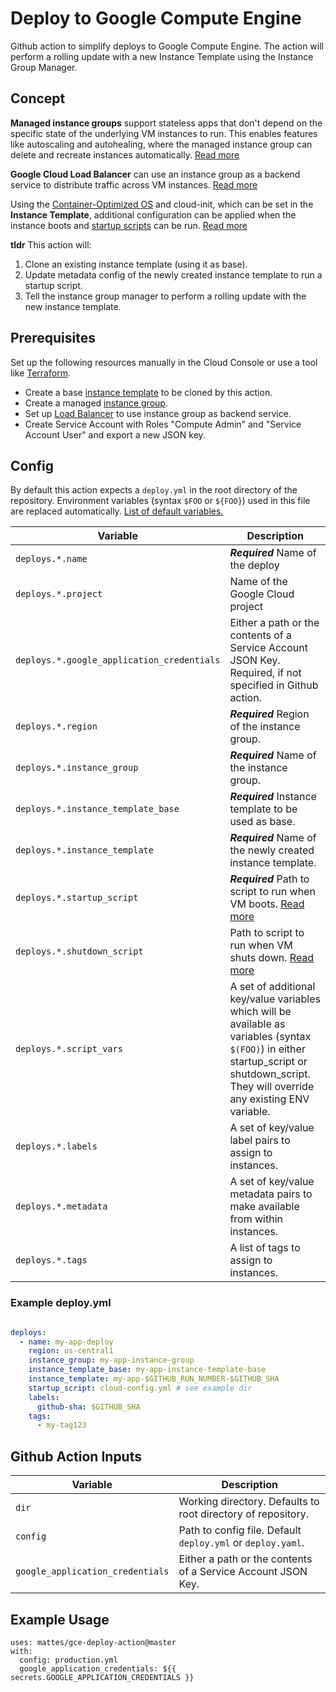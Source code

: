# Deploy to Google Compute Engine

Github action to simplify deploys to Google Compute Engine. The action will perform
a rolling update with a new Instance Template using the Instance Group Manager.


## Concept

**Managed instance groups** support stateless apps that don't depend on the 
specific state of the underlying VM instances to run. This enables features
like autoscaling and autohealing, where the managed instance group can delete
and recreate instances automatically. [Read more](https://cloud.google.com/compute/docs/instance-groups/creating-groups-of-managed-instances)

**Google Cloud Load Balancer** can use an instance group as a backend service to
distribute traffic across VM instances. [Read more](https://cloud.google.com/load-balancing/docs/backend-service#backend_services_and_autoscaled_managed_instance_groups)

Using the [Container-Optimized OS](https://cloud.google.com/container-optimized-os/)
and cloud-init, which can be set in the **Instance Template**, 
additional configuration can be applied when the instance boots and [startup scripts](https://cloud.google.com/compute/docs/startupscript) can be run.
[Read more](https://cloud.google.com/container-optimized-os/docs/how-to/create-configure-instance#configuring_an_instance)


**tldr** This action will:

1) Clone an existing instance template (using it as base).
2) Update metadata config of the newly created instance template to run a startup script.
3) Tell the instance group manager to perform a rolling update with the new instance template.


## Prerequisites

Set up the following resources manually in the Cloud Console 
or use a tool like [Terraform](https://www.terraform.io).

* Create a base [instance template](https://cloud.google.com/compute/docs/instance-templates/) to be cloned by this action.
* Create a managed [instance group](https://cloud.google.com/compute/docs/instance-groups/).
* Set up [Load Balancer](https://cloud.google.com/load-balancing/docs/) to use instance group as backend service.
* Create Service Account with Roles "Compute Admin" and "Service Account User" and export a new JSON key.


## Config

By default this action expects a `deploy.yml` in the root directory of the repository.
Environment variables (syntax `$FOO` or `${FOO}`) used in this file are replaced automatically. 
[List of default variables.](https://help.github.com/en/actions/automating-your-workflow-with-github-actions/using-environment-variables#default-environment-variables)

| Variable                                   | Description                                                                                                                                                                               |
|--------------------------------------------|-------------------------------------------------------------------------------------------------------------------------------------------------------------------------------------------|
| `deploys.*.name`                           | ***Required*** Name of the deploy                                                                                                                                                         |
| `deploys.*.project`                        | Name of the Google Cloud project                                                                                                                                                          |
| `deploys.*.google_application_credentials` | Either a path or the contents of a Service Account JSON Key. Required, if not specified in Github action.                                                                                 |
| `deploys.*.region`                         | ***Required*** Region of the instance group.                                                                                                                                              |
| `deploys.*.instance_group`                 | ***Required*** Name of the instance group.                                                                                                                                                |
| `deploys.*.instance_template_base`         | ***Required*** Instance template to be used as base.                                                                                                                                      |
| `deploys.*.instance_template`              | ***Required*** Name of the newly created instance template.                                                                                                                               |
| `deploys.*.startup_script`                 | ***Required*** Path to script to run when VM boots. [Read more](https://cloud.google.com/compute/docs/startupscript)                                                                      |
| `deploys.*.shutdown_script`                | Path to script to run when VM shuts down. [Read more](https://cloud.google.com/compute/docs/shutdownscript)                                                                               |
| `deploys.*.script_vars`                    | A set of additional key/value variables which will be available as variables (syntax `$(FOO)`) in either startup_script or shutdown_script. They will override any existing ENV variable. |
| `deploys.*.labels`                         | A set of key/value label pairs to assign to instances.                                                                                                                                    |
| `deploys.*.metadata`                       | A set of key/value metadata pairs to make available from within instances.                                                                                                                |
| `deploys.*.tags`                           | A list of tags to assign to instances.                                                                                                                                                    |


### Example deploy.yml

```yaml

deploys:
  - name: my-app-deploy
    region: us-central1
    instance_group: my-app-instance-group
    instance_template_base: my-app-instance-template-base
    instance_template: my-app-$GITHUB_RUN_NUMBER-$GITHUB_SHA
    startup_script: cloud-config.yml # see example dir
    labels:
      github-sha: $GITHUB_SHA
    tags:
      - my-tag123
```


## Github Action Inputs

| Variable                         | Description                                                                 |
|----------------------------------|-----------------------------------------------------------------------------|
| `dir`                            | Working directory. Defaults to root directory of repository.                |
| `config`                         | Path to config file. Default `deploy.yml` or `deploy.yaml`.                 |
| `google_application_credentials` | Either a path or the contents of a Service Account JSON Key.                |


## Example Usage

```
uses: mattes/gce-deploy-action@master
with:
  config: production.yml
  google_application_credentials: ${{ secrets.GOOGLE_APPLICATION_CREDENTIALS }}
```

